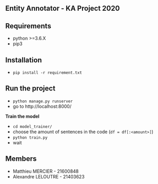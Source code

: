 **Entity Annotator - KA Project 2020**
-
**Requirements**
-
- python >=3.6.X
- pip3

**Installation**
-
- `pip install -r requirement.txt`

**Run the project**
-
- `python manage.py runserver`
- go to http://localhost:8000/

**Train the model**
- `cd model_trainer/`
- choose the amount of sentences in the code (`df = df[:<amount>]`)
- `python train.py`
- wait

**Members**
-
- Matthieu MERCIER - 21600848
- Alexandre LELOUTRE - 21403623